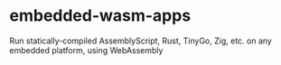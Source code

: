 # embedded-wasm-apps
Run statically-compiled AssemblyScript, Rust, TinyGo, Zig, etc. on any embedded platform, using WebAssembly
